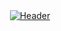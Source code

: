 <div align="center">
  <a href="https://www.instagram.com/sotonush?igsh=MTdmczhpYWtxcDF0NA%3D%3D&utm_source=qr">
    <img src="https://github.com/Sotonush/sotonush/blob/main/assets/Anime%20gifs%F0%9F%94%B9.gif" alt="Header">
  </a>
</div>
